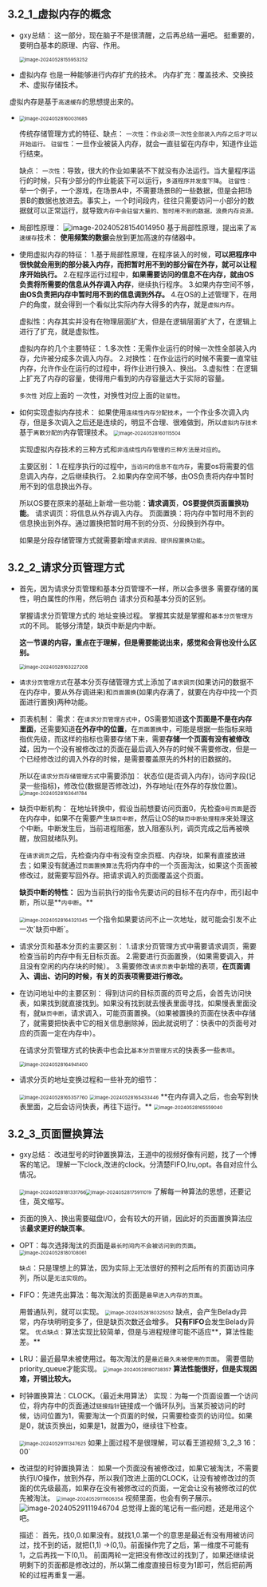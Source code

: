 ## 3.2_1_虚拟内存的概念

* gxy总结：
  这一部分，现在脑子不是很清醒，之后再总结一遍吧。
  挺重要的，要明白基本的原理、内容、作用。

  <img src="img/image-20240528155953252.png" alt="image-20240528155953252" style="zoom:67%;" />

* 虚拟内存 也是一种能够进行内存扩充的技术。
  内存扩充：覆盖技术、交换技术、虚拟存储技术。

​		虚拟内存是基于`高速缓存`的思想提出来的。

* <img src="img/image-20240528160031685.png" alt="image-20240528160031685" style="zoom:67%;" />

  传统存储管理方式的特征、缺点：
  `一次性`：`作业必须一次性全部装入内存之后才可以开始运行。`
  `驻留性`：一旦作业被装入内存，就会一直驻留在内存中，知道作业运行结束。

  缺点：
  `一次性`：导致，很大的作业如果装不下就没有办法运行。当大量程序运行的时候，只有少部分的作业能装下可以运行，`多道程序并发度下降`。
  `驻留性：`举一个例子，一个游戏，在场景A中，不需要场景B的一些数据，但是会把场景B的数据也放进去。事实上，一个时间段内，往往只需要访问一小部分的数据就可以正常运行，就导致`内存中会驻留大量的、暂时用不到的数据，浪费内存资源。`

* 局部性原理：
  ![image-20240528154014950](img/image-20240528154014950.png)
  基于局部性原理，提出来了`高速缓存`技术：
  **使用频繁的数据**会放到更加高速的存储器中。

* 使用虚拟内存的特征：
  1.基于局部性原理，在程序装入的时候，**可以把程序中很快就会用到的部分装入内存，而把暂时用不到的部分留在外存，就可以让程序开始执行。**
  2.在程序运行过程中，**如果需要访问的信息不在内存，就由OS负责将所需要的信息从外存调入内存**，继续执行程序。
  3.如果内存空间不够，**由OS负责把内存中暂时用不到的信息调到外存。**
  4.在OS的上述管理下，在用户的角度，就会得到一个看似比实际内存大得多的内存，就是`虚拟内存`。

  虚拟性：内存其实并没有在物理层面扩大，但是在逻辑层面扩大了，在逻辑上进行了扩充，就是虚拟性。

  虚拟内存的几个主要特征：
  1.多次性：无需作业运行的时候一次性全部装入内存，允许被分成多次调入内存。
  2.对换性：在作业运行的时候不需要一直常驻内存，允许作业在运行的过程中，将作业进行换入、换出。
  3.虚拟性：在逻辑上扩充了内存的容量，使得用户看到的内存容量远大于实际的容量。

  `多次性` 对应上面的 一次性，对换性对应上面的`驻留性`。 

* 如何实现虚拟内存技术：
  如果使用`连续性内存分配技术`，一个作业多次调入内存，但是多次调入之后还是连续的，明显不合理、很难做到，所以`虚拟内存技术`基于`离散分配的`内存管理技术。
  <img src="img/image-20240528160115504.png" alt="image-20240528160115504" style="zoom:67%;" />

  实现虚拟内存技术的三种方式和`非连续性内存管理的三种方法是对应的`。

  主要区别：
  1.在程序执行的过程中，`当访问的信息不在内存`，需要os将需要的信息调入内存，之后继续执行。
  2.如果内存空间不够，由OS负责将内存中暂时用不到的信息换出外存。

  所以OS要在原来的基础上新增一些功能：**请求调页**，**OS要提供页面置换功能**。
  请求调页：将信息从外存调入内存。
  页面置换：将内存中暂时用不到的信息换出到外存。通过置换把暂时用不到的分页、分段换到外存中。

  如果是分段存储管理方式就需要新增`请求调段、提供段置换功能`。





## 3.2_2_请求分页管理方式

* 首先，因为请求分页管理和基本分页管理不一样，所以会多很多 需要存储的属性，明白属性的作用，然后明白 请求分页和基本分页的区别。

  掌握请求分页管理方式的 地址变换过程。
  掌握其实就是掌握和`基本分页管理方式`的不同。
  能够分清楚，缺页中断是内中断。

  **这一节课的内容，重点在于理解，但是需要能说出来，感觉和会背也没什么区别。**

  <img src="img/image-20240528163227208.png" alt="image-20240528163227208" style="zoom:67%;" />

* `请求分页管理方式`在基本分页存储管理方式上添加了`请求调页`(如果访问的数据不在内存中，要从外存调进来)和`页面置换`(如果内存满了，就要在内存中找一个页面进行置换)两种功能。

* 页表机制：
  需求：在`请求分页管理方式中`，OS需要知道**这个页面是不是在内存里面**，还需要知道**在外存中的位置**，在`页面置换`中，可能是根据一些指标来暗指优先级，而这样的指标也需要存储下来，需要**存储一个页面有没有被修改过**，因为一个没有被修改过的页面在最后调入外存的时候不需要修改，但是一个已经修改过的调入外存的时候，是需要覆盖原先的外村的旧数据的。

  所以在`请求分页存储管理方式`中需要添加：
  状态位(是否调入内存)，访问字段(记录一些指标)，修改位(数据是否修改过)，外存地址(在外存的存放位置)。
  <img src="img/image-20240528163641784.png" alt="image-20240528163641784" style="zoom:67%;" />

* 缺页中断机构：
  在地址转换中，假设当前想要访问页面0，先检查`0号页面`是否在内存中，如果不在需要产生`缺页中断`，然后让OS的`缺页中断处理程序`来处理这个中断。中断发生后，当前进程阻塞，放入阻塞队列，调页完成之后再被唤醒，放回就绪队列。

  在`请求调页`之后，先检查内存中有没有空余页框、内存块，如果有直接放进去；如果没有就通过`页面置换算法`先将内存中的一个页面淘汰，如果这个页面被修改过，就需要写回外存。把请求调入的页面覆盖这个页面。

  **缺页中断的特性：**
  因为当前执行的指令先要访问的目标不在内存中，而引起中断，所以是**`内中断`。**

  <img src="img/image-20240528164321345.png" alt="image-20240528164321345" style="zoom:67%;" />
  一个指令如果要访问不止一次地址，就可能会引发不止一次`缺页中断`。

* 请求分页和基本分页的主要区别：
  1.请求分页管理方式中需要请求调页，需要检查当前的内存中有无目标页面。
  2.需要进行页面置换，（如果需要调入，并且没有空闲的内存块的时候）。
  3.需要修改`请求页表`中新增的表项，**在页面调入、调出、访问的时候，有关的页表项需要进行修改。**

* 在访问地址中的主要区别：
  得到访问的目标页面的页号之后，会首先访问快表，如果找到就直接找到。如果没有找到就去慢表里面寻找，如果慢表里面没有，就`缺页中断`，请求调入，可能页面置换。（如果被置换的页面在快表中存储了，就需要把快表中它的相关信息删除掉，因此就说明了：快表中的页面号对应的页面一定在内存中）。

  在请求分页管理方式的快表中也会比`基本分页管理方式`的快表多一些`表项`。

  <img src="img/image-20240528164941400.png" alt="image-20240528164941400" style="zoom:67%;" />

* 请求分页的地址变换过程和一些补充的细节：

  <img src="img/image-20240528165357760.png" alt="image-20240528165357760" style="zoom:67%;" />

  <img src="img/image-20240528165433446.png" alt="image-20240528165433446" style="zoom:67%;" />
  **在内存调入之后，也会写到快表里面，之后会访问快表，再往下运行。**
  <img src="img/image-20240528165559040.png" alt="image-20240528165559040" style="zoom:67%;" />

  

## 3.2_3_页面置换算法

* gxy总结：
  改进型号的时钟置换算法，王道中的视频好像有问题，找了一个博客的笔记。
  理解一下clock,改进的clock。分清楚FIFO,lru,opt。各自对应什么情况。

  <img src="img/image-20240528181331766.png" alt="image-20240528181331766" style="zoom:67%;" /><img src="img/image-20240528175911019.png" alt="image-20240528175911019" style="zoom:67%;" />
  了解每一种算法的思想，还要记住，英文缩写。

* 页面的换入、换出需要磁盘I/O，会有较大的开销，因此好的页面置换算法应该**最求更好的缺页率**。

* OPT：每次选择淘汰的页面是`最长时间内不会被访问到的页面`。
  <img src="img/image-20240528180108061.png" alt="image-20240528180108061" style="zoom:67%;" />

  `缺点`：只是理想上的算法，因为实际上无法很好的预判之后所有的页面访问序列，所以是`无法实现的`。

* FIFO：先进先出算法：每次淘汰的页面是`最早进入内存的页面`。

  用普通队列，就可以实现。
  <img src="img/image-20240528180325052.png" alt="image-20240528180325052" style="zoom:67%;" />
  缺点，会产生Belady异常，内存块明明变多了，但是缺页次数还会增多。
  **只有FIFO**会发生Belady异常。
  `优点缺点：`算法实现比较简单，但是与进程规律可能不适应**，算法性能差。**

* LRU：最近最早未被使用过。每次淘汰的是`最近最久未被使用的页面`。
  需要借助priority_queue才能实现。
  <img src="img/image-20240528180738357.png" alt="image-20240528180738357" style="zoom:67%;" />
  **算法性能很好，但是实现困难，开销比较大。**
  
* 时钟置换算法：CLOCK。（最近未用算法）
  实现：为每一个页面设置一个访问位，将内存中的页面通过`链接指针`链接成一个循环队列。当某页被访问的时候，访问位置为1，需要淘汰一个页面的时候，只需要检查页的访问位。如果是0，就该页换出，如果是1，就置为0，继续往下检查。

  <img src="img/image-20240529111347625.png" alt="image-20240529111347625" style="zoom:67%;" />
  如果上面过程不是很理解，可以看王道视频`3_2_3 16：00`

* 改进型的时钟置换算法：
  如果一个页面没有被修改过，如果它被淘汰，不需要执行I/O操作，放到外存，所以我们改进上面的CLOCK，让没有被修改过的页面的优先级最高，如果存在没有被修改过的页面，一定会让没有被修改过的优先被淘汰。
  <img src="img/image-20240529111606354.png" alt="image-20240529111606354" style="zoom:67%;" />
  视频里面，也会有例子展示。
  ![image-20240529111946704](img/image-20240529111946704.png)
  总觉得上面的笔记有一些问题，还是用这个吧。

  描述：
  首先，找0,0.如果没有。就找1,0.第一个的意思是最近有没有用被访问过，找不到的话，就把(1,1) ->(0,1)。前面操作完了之后，第一维度不可能有1，之后再找一下(0,1)。
  前面两轮一定把没有修改过的找到了，如果还继续说明剩下的页面都是修改过的，所以第二维度直接目标变为1即可，然后把前两轮的过程再重复一遍。



























